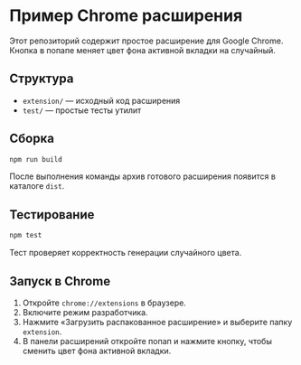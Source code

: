 # Пример Chrome расширения

Этот репозиторий содержит простое расширение для Google Chrome. Кнопка в попапе меняет цвет фона активной вкладки на случайный.

## Структура
- `extension/` — исходный код расширения
- `test/` — простые тесты утилит

## Сборка
```bash
npm run build
```
После выполнения команды архив готового расширения появится в каталоге `dist`.

## Тестирование
```bash
npm test
```
Тест проверяет корректность генерации случайного цвета.

## Запуск в Chrome
1. Откройте `chrome://extensions` в браузере.
2. Включите режим разработчика.
3. Нажмите «Загрузить распакованное расширение» и выберите папку `extension`.
4. В панели расширений откройте попап и нажмите кнопку, чтобы сменить цвет фона активной вкладки.
